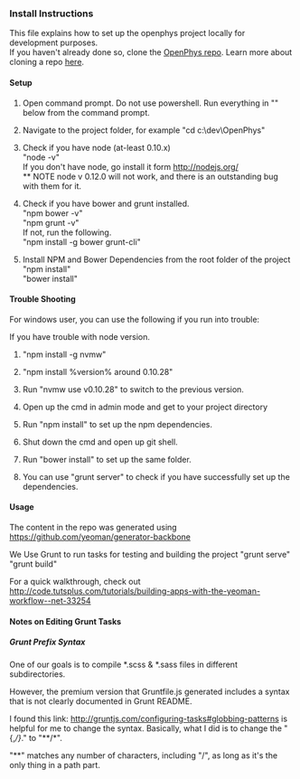 ### Install Instructions
This file explains how to set up the openphys project locally for development purposes.  
If you haven't already done so, clone the [OpenPhys repo](https://github.com/OpenPhysProject/OpenPhys.git). 
Learn more about cloning a repo [here](https://help.github.com/articles/cloning-a-repository/).

#### Setup

1. Open command prompt. Do not use powershell. Run everything in "" below from the command prompt.

2. Navigate to the project folder, for example "cd c:\dev\OpenPhys"

3. Check if you have node (at-least 0.10.x)  
"node -v"  
If you don't have node, go install it form http://nodejs.org/  
** NOTE node v 0.12.0 will not work, and there is an outstanding bug with them for it.  

4. Check if you have bower and grunt installed.  
"npm bower -v"  
"npm grunt -v"  
If not, run the following.  
"npm install -g bower grunt-cli"

5. Install NPM and Bower Dependencies from the root folder of the project  
"npm install"  
"bower install"  

#### Trouble Shooting

For windows user, you can use the following if you run into trouble:

If you have trouble with node version.

1. "npm install -g nvmw"

2. "npm install %version% around 0.10.28"

3. Run "nvmw use v0.10.28" to switch to the previous version.

4. Open up the cmd in admin mode and get to your project directory

5. Run "npm install" to set up the npm dependencies.

6. Shut down the cmd and open up git shell.

7. Run "bower install" to set up the same folder.

8. You can use "grunt server" to check if you have successfully set up the dependencies.

#### Usage
The content in the repo was generated using https://github.com/yeoman/generator-backbone

We Use Grunt to run tasks for testing and building the project
"grunt serve"
"grunt build"

For a quick walkthrough, check out http://code.tutsplus.com/tutorials/building-apps-with-the-yeoman-workflow--net-33254


#### Notes on Editing Grunt Tasks

##### Grunt Prefix Syntax

One of our goals is to compile *.scss & *.sass files in different subdirectories.

However, the premium version that Gruntfile.js generated includes a syntax that
is not clearly documented in Grunt README.

I found this link: http://gruntjs.com/configuring-tasks#globbing-patterns is helpful for
me to change the syntax. Basically, what I did is to change the "{,*/}*." to "**/*".

"**"  matches any number of characters, including "/", as long as it's the only thing in a path part.

